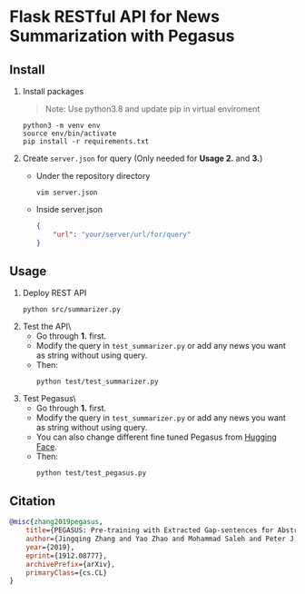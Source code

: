 # Flask RESTful API for News Summarization with Pegasus

## Install
1. Install packages

    > Note: Use python3.8 and update pip in virtual enviroment
    ```console
    python3 -m venv env
    source env/bin/activate
    pip install -r requirements.txt
    ```
2. Create `server.json` for query (Only needed for **Usage 2.** and **3.**)
    * Under the repository directory
        ```console
        vim server.json
        ```
    
    * Inside server.json
        ```json
        {
            "url": "your/server/url/for/query"
        }
        ```

## Usage
1. Deploy REST API
    ```console
    python src/summarizer.py
    ```
2. Test the API\
    * Go through **1.** first.
    * Modify the query in `test_summarizer.py` or add any news you want as string without using query.
    * Then:
        ```console
        python test/test_summarizer.py
        ```
3. Test Pegasus\
    * Go through **1.** first.
    * Modify the query in `test_summarizer.py` or add any news you want as string without using query.
    * You can also change different fine tuned Pegasus from [Hugging Face](https://huggingface.co/models?pipeline_tag=summarization). 
    * Then:
        ```console
        python test/test_pegasus.py
        ```

## Citation
```bibtex
@misc{zhang2019pegasus,
    title={PEGASUS: Pre-training with Extracted Gap-sentences for Abstractive Summarization},
    author={Jingqing Zhang and Yao Zhao and Mohammad Saleh and Peter J. Liu},
    year={2019},
    eprint={1912.08777},
    archivePrefix={arXiv},
    primaryClass={cs.CL}
}
```
